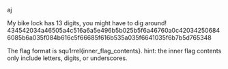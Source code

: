 aj

My bike lock has 13 digits, you might have to dig around! 434542034a46505a4c516a6a5e496b5b025b5f6a46760a0c420342506846085b6a035f084b616c5f66685f616b535a035f6641035f6b7b5d765348

The flag format is squ1rrel{inner_flag_contents}. hint: the inner flag contents only include letters, digits, or underscores.
